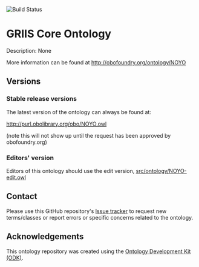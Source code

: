 
![Build Status](https://github.com/OpenLHS/NOYO/workflows/CI/badge.svg)
# GRIIS Core Ontology

Description: None

More information can be found at http://obofoundry.org/ontology/NOYO

## Versions

### Stable release versions

The latest version of the ontology can always be found at:

http://purl.obolibrary.org/obo/NOYO.owl

(note this will not show up until the request has been approved by obofoundry.org)

### Editors' version

Editors of this ontology should use the edit version, [src/ontology/NOYO-edit.owl](src/ontology/NOYO-edit.owl)

## Contact

Please use this GitHub repository's [Issue tracker](https://github.com/OpenLHS/NOYO/issues) to request new terms/classes or report errors or specific concerns related to the ontology.

## Acknowledgements

This ontology repository was created using the [Ontology Development Kit (ODK)](https://github.com/INCATools/ontology-development-kit).